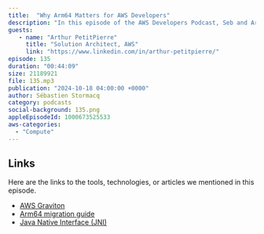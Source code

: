 ```yaml
---
title:  "Why Arm64 Matters for AWS Developers"
description: "In this episode of the AWS Developers Podcast, Seb and Arthur discuss the Graviton processors and the Arm64 architecture. They explore the evolution of AWS's custom hardware, the benefits of adopting Arm architecture for AWS and developers, and the ease of porting applications to Arm64. The conversation also covers the challenges faced during migration, strategies for performance optimization, and the future of Graviton in AWS."
guests:
   - name: "Arthur PetitPierre"
     title: "Solution Architect, AWS"
     link: "https://www.linkedin.com/in/arthur-petitpierre/"
episode: 135
duration: "00:44:09" 
size: 21189921
file: 135.mp3	
publication: "2024-10-18 04:00:00 +0000"
author: Sébastien Stormacq
category: podcasts
social-background: 135.png
appleEpisodeId: 1000673525533
aws-categories:
  - "Compute"
---
```


## Links

Here are the links to the tools, technologies, or articles we mentioned in this episode.

- [AWS Graviton](https://aws.amazon.com/ec2/graviton/)
- [Arm64 migration guide](https://github.com/aws/aws-graviton-getting-started/blob/main/transition-guide.md)
- [Java Native Interface (JNI)](https://en.wikipedia.org/wiki/Java_Native_Interface)